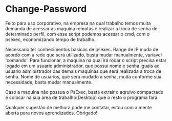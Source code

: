 # Change-Password
Feito para uso corporativo, na empresa na qual trabalho temos muita demanda de acessar as maquina remotas e realizar a troca de senha de determinado perfil, com esse script podemos acessar o cmd, com o psexec, economizando tempo de trabalho.

Necessario ter conhecimentos basicos de psexec.
Range de IP muda de acordo com a rede que será utilizado, basta mudar manualmente, variavel 'comando'.
Para funcionar, a maquina na qual irá rodar o script precisa estar logado em um usuario administrador, que possui nome e senha iguais ao usuario administrador das demais maquinas que será realizada a troca de senha.
Nome de usuarios, que será mudado a senha, muda conforme sua necessidade, basta mudar manualmente.

Caso a maquina não possua o PsExec, basta extrair o aqruivo compactado e colocar na sua area de trabalho(Desktop) que o resto o programa fará. 



Qualquer sugestão de melhora pode me contatar, estou com a mente aberta para novos aprendizados.
Obrigado!
